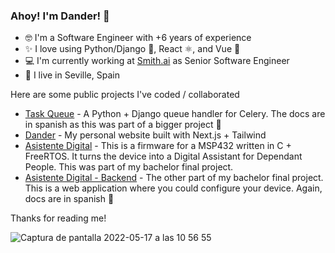 ### Ahoy! I'm Dander! 👋 

- 🤓 I'm a Software Engineer with +6 years of experience
- ✨ I love using Python/Django 🐍, React ⚛️, and Vue 💚
- 💻 I'm currently working at [Smith.ai](https://smith.ai) as Senior Software Engineer
- 💃 I live in Seville, Spain


Here are some public projects I've coded / collaborated 
- [Task Queue](https://github.com/dander94/task_queue) - A Python + Django queue handler for Celery. The docs are in spanish as this was part of a bigger project 😬
- [Dander](https://gitlab.com/dander94/dander) - My personal website built with Next.js + Tailwind
- [Asistente Digital](https://gitlab.com/dander94/asistente-digital) - This is a firmware for a MSP432 written in C + FreeRTOS. It turns the device into a Digital Assistant for Dependant People. This was part of my bachelor final project.
- [Asistente Digital - Backend](https://gitlab.com/dander94/asistente-digital-backend) - The other part of my bachelor final project. This is a web application where you could configure your device. Again, docs are in spanish 😬

Thanks for reading me!

![Captura de pantalla 2022-05-17 a las 10 56 55](https://user-images.githubusercontent.com/11427686/168772175-f099ce7a-e695-428d-961b-e2946c123942.png)
